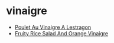# vinaigre

 * [Poulet Au Vinaigre A Lestragon](../index/p/poulet-au-vinaigre-a-lestragon-11974.json)
 * [Fruity Rice Salad And Orange Vinaigre](../index/f/fruity-rice-salad-and-orange-vinaigre.json)
